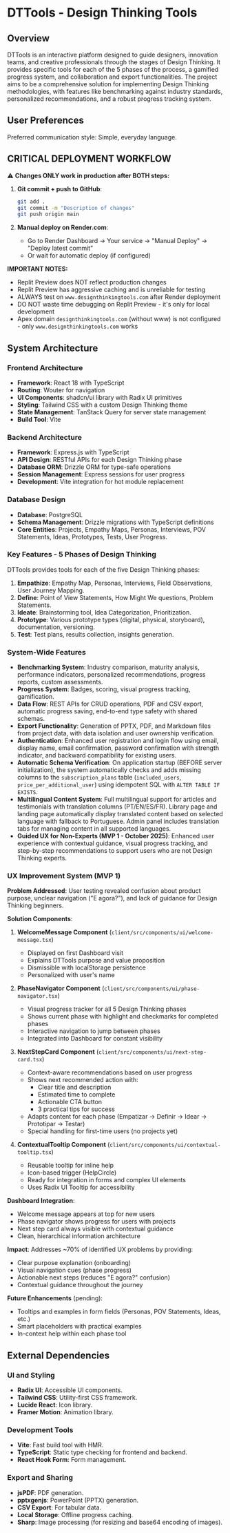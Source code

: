 # DTTools - Design Thinking Tools

## Overview

DTTools is an interactive platform designed to guide designers, innovation teams, and creative professionals through the stages of Design Thinking. It provides specific tools for each of the 5 phases of the process, a gamified progress system, and collaboration and export functionalities. The project aims to be a comprehensive solution for implementing Design Thinking methodologies, with features like benchmarking against industry standards, personalized recommendations, and a robust progress tracking system.

## User Preferences

Preferred communication style: Simple, everyday language.

## **CRITICAL DEPLOYMENT WORKFLOW**

⚠️ **Changes ONLY work in production after BOTH steps:**

1. **Git commit + push to GitHub**:
   ```bash
   git add .
   git commit -m "Description of changes"
   git push origin main
   ```

2. **Manual deploy on Render.com**:
   - Go to Render Dashboard → Your service → "Manual Deploy" → "Deploy latest commit"
   - Or wait for automatic deploy (if configured)

**IMPORTANT NOTES:**
- Replit Preview does NOT reflect production changes
- Replit Preview has aggressive caching and is unreliable for testing
- ALWAYS test on `www.designthinkingtools.com` after Render deployment
- DO NOT waste time debugging on Replit Preview - it's only for local development
- Apex domain `designthinkingtools.com` (without www) is not configured - only `www.designthinkingtools.com` works

## System Architecture

### Frontend Architecture
- **Framework**: React 18 with TypeScript
- **Routing**: Wouter for navigation
- **UI Components**: shadcn/ui library with Radix UI primitives
- **Styling**: Tailwind CSS with a custom Design Thinking theme
- **State Management**: TanStack Query for server state management
- **Build Tool**: Vite

### Backend Architecture
- **Framework**: Express.js with TypeScript
- **API Design**: RESTful APIs for each Design Thinking phase
- **Database ORM**: Drizzle ORM for type-safe operations
- **Session Management**: Express sessions for user progress
- **Development**: Vite integration for hot module replacement

### Database Design
- **Database**: PostgreSQL
- **Schema Management**: Drizzle migrations with TypeScript definitions
- **Core Entities**: Projects, Empathy Maps, Personas, Interviews, POV Statements, Ideas, Prototypes, Tests, User Progress.

### Key Features - 5 Phases of Design Thinking
DTTools provides tools for each of the five Design Thinking phases:
1.  **Empathize**: Empathy Map, Personas, Interviews, Field Observations, User Journey Mapping.
2.  **Define**: Point of View Statements, How Might We questions, Problem Statements.
3.  **Ideate**: Brainstorming tool, Idea Categorization, Prioritization.
4.  **Prototype**: Various prototype types (digital, physical, storyboard), documentation, versioning.
5.  **Test**: Test plans, results collection, insights generation.

### System-Wide Features
-   **Benchmarking System**: Industry comparison, maturity analysis, performance indicators, personalized recommendations, progress reports, custom assessments.
-   **Progress System**: Badges, scoring, visual progress tracking, gamification.
-   **Data Flow**: REST APIs for CRUD operations, PDF and CSV export, automatic progress saving, end-to-end type safety with shared schemas.
-   **Export Functionality**: Generation of PPTX, PDF, and Markdown files from project data, with data isolation and user ownership verification.
-   **Authentication**: Enhanced user registration and login flow using email, display name, email confirmation, password confirmation with strength indicator, and backward compatibility for existing users.
-   **Automatic Schema Verification**: On application startup (BEFORE server initialization), the system automatically checks and adds missing columns to the `subscription_plans` table (`included_users`, `price_per_additional_user`) using idempotent SQL with `ALTER TABLE IF EXISTS`.
-   **Multilingual Content System**: Full multilingual support for articles and testimonials with translation columns (PT/EN/ES/FR). Library page and landing page automatically display translated content based on selected language with fallback to Portuguese. Admin panel includes translation tabs for managing content in all supported languages.
-   **Guided UX for Non-Experts (MVP 1 - October 2025)**: Enhanced user experience with contextual guidance, visual progress tracking, and step-by-step recommendations to support users who are not Design Thinking experts.

### UX Improvement System (MVP 1)
**Problem Addressed**: User testing revealed confusion about product purpose, unclear navigation ("E agora?"), and lack of guidance for Design Thinking beginners.

**Solution Components**:
1. **WelcomeMessage Component** (`client/src/components/ui/welcome-message.tsx`)
   - Displayed on first Dashboard visit
   - Explains DTTools purpose and value proposition
   - Dismissible with localStorage persistence
   - Personalized with user's name

2. **PhaseNavigator Component** (`client/src/components/ui/phase-navigator.tsx`)
   - Visual progress tracker for all 5 Design Thinking phases
   - Shows current phase with highlight and checkmarks for completed phases
   - Interactive navigation to jump between phases
   - Integrated into Dashboard for constant visibility

3. **NextStepCard Component** (`client/src/components/ui/next-step-card.tsx`)
   - Context-aware recommendations based on user progress
   - Shows next recommended action with:
     - Clear title and description
     - Estimated time to complete
     - Actionable CTA button
     - 3 practical tips for success
   - Adapts content for each phase (Empatizar → Definir → Idear → Prototipar → Testar)
   - Special handling for first-time users (no projects yet)

4. **ContextualTooltip Component** (`client/src/components/ui/contextual-tooltip.tsx`)
   - Reusable tooltip for inline help
   - Icon-based trigger (HelpCircle)
   - Ready for integration in forms and complex UI elements
   - Uses Radix UI Tooltip for accessibility

**Dashboard Integration**:
- Welcome message appears at top for new users
- Phase navigator shows progress for users with projects
- Next step card always visible with contextual guidance
- Clean, hierarchical information architecture

**Impact**: Addresses ~70% of identified UX problems by providing:
- Clear purpose explanation (onboarding)
- Visual navigation cues (phase progress)
- Actionable next steps (reduces "E agora?" confusion)
- Contextual guidance throughout the journey

**Future Enhancements** (pending):
- Tooltips and examples in form fields (Personas, POV Statements, Ideas, etc.)
- Smart placeholders with practical examples
- In-context help within each phase tool

## External Dependencies

### UI and Styling
-   **Radix UI**: Accessible UI components.
-   **Tailwind CSS**: Utility-first CSS framework.
-   **Lucide React**: Icon library.
-   **Framer Motion**: Animation library.

### Development Tools
-   **Vite**: Fast build tool with HMR.
-   **TypeScript**: Static type checking for frontend and backend.
-   **React Hook Form**: Form management.

### Export and Sharing
-   **jsPDF**: PDF generation.
-   **pptxgenjs**: PowerPoint (PPTX) generation.
-   **CSV Export**: For tabular data.
-   **Local Storage**: Offline progress caching.
-   **Sharp**: Image processing (for resizing and base64 encoding of images).